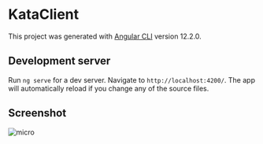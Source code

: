 # KataClient

This project was generated with [Angular CLI](https://github.com/angular/angular-cli) version 12.2.0.

## Development server

Run `ng serve` for a dev server. Navigate to `http://localhost:4200/`. The app will automatically reload if you change any of the source files.


## Screenshot

  ![micro](https://i.postimg.cc/zfjTrPp4/localhost.png)
